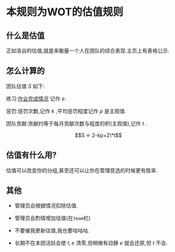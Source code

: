 # 本规则为WOT的估值规则

## 什么是估值

正如洛谷的估值,就是来衡量一个人在团队的综合表现.主页上有表格公示.

## 怎么计算的

团队估值 $S$ 如下:

练习:[作业完成情况](https://www.luogu.com.cn/training/296236) 记作 $e$.

惩罚:惩罚次数,记作 $k$ ,平均惩罚程度记作 $p$ 是主观值.

团队贡献:贡献约等于每月贡献次数与程度的积(主观值),记作 $t$ .

$$S ≐ 2-kp+2\*t$$

## 估值有什么用?

估值可以改变你的分组,甚至还可以让你在管理竞选的时候更有胜率.

## 其他

- 管理员会根据情况扣除估值.

- 管理员会酌情增加估值(在```team```栏)

- 不要催我更新估值,我也要咕咕咕.

- 长期不在本团活跃会使 $t,e$ 清零,但稍微有动静 $e$ 就会还原,但 $t$ 不会.
